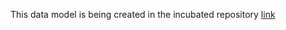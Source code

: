 This data model is being created in the incubated repository [link](https://github.com/smart-data-models/incubated/tree/master/RawWaterManagement/RegulationStructure)